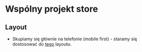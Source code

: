 # Wspólny projekt store

## Layout

- Skupiamy się głównie na telefonie (mobile first) - staramy się dostosować do [tego](https://www.figma.com/design/kJEPx4HWG8kDt0NSRr8wlJ/Modern-And-Creative-UI-Design-For-Grocery-Shop-Online-Mobile-App-Design-Page-And-Prototype--Community-?node-id=0-1&p=f&t=Kk7FUxI5I84DrkZ7-0) layoutu.
